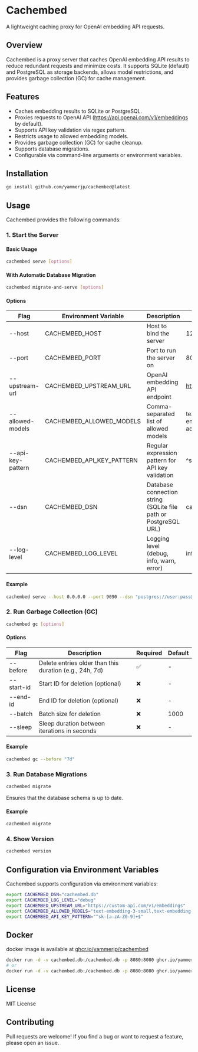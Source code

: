 # Cachembed

A lightweight caching proxy for OpenAI embedding API requests.

## Overview

Cachembed is a proxy server that caches OpenAI embedding API results to reduce redundant requests and minimize costs. It supports SQLite (default) and PostgreSQL as storage backends, allows model restrictions, and provides garbage collection (GC) for cache management.

## Features

- Caches embedding results to SQLite or PostgreSQL.
- Proxies requests to OpenAI API (https://api.openai.com/v1/embeddings by default).
- Supports API key validation via regex pattern.
- Restricts usage to allowed embedding models.
- Provides garbage collection (GC) for cache cleanup.
- Supports database migrations.
- Configurable via command-line arguments or environment variables.

## Installation

```bash
go install github.com/yammerjp/cachembed@latest
```

## Usage

Cachembed provides the following commands:

### 1. Start the Server

#### Basic Usage

```sh
cachembed serve [options]
```

#### With Automatic Database Migration

```sh
cachembed migrate-and-serve [options]
```

#### Options

| Flag | Environment Variable | Description | Default |
|------|----------------------|-------------|---------|
| --host | CACHEMBED_HOST | Host to bind the server | 127.0.0.1 |
| --port | CACHEMBED_PORT | Port to run the server on | 8080 |
| --upstream-url | CACHEMBED_UPSTREAM_URL | OpenAI embedding API endpoint | https://api.openai.com/v1/embeddings |
| --allowed-models | CACHEMBED_ALLOWED_MODELS | Comma-separated list of allowed models | text-embedding-3-small,text-embedding-3-large,text-embedding-ada-002 |
| --api-key-pattern | CACHEMBED_API_KEY_PATTERN | Regular expression pattern for API key validation | ^sk-[a-zA-Z0-9]+$ |
| --dsn | CACHEMBED_DSN | Database connection string (SQLite file path or PostgreSQL URL) | cachembed.db |
| --log-level | CACHEMBED_LOG_LEVEL | Logging level (debug, info, warn, error) | info |

#### Example

```bash
cachembed serve --host 0.0.0.0 --port 9090 --dsn "postgres://user:pass@localhost/cachedb"
```

### 2. Run Garbage Collection (GC)

```bash
cachembed gc [options]
```

#### Options

| Flag | Description | Required | Default |
|------|-------------|----------|---------|
| --before | Delete entries older than this duration (e.g., 24h, 7d) | ✅ | - |
| --start-id | Start ID for deletion (optional) | ❌ | - |
| --end-id | End ID for deletion (optional) | ❌ | - |
| --batch | Batch size for deletion | ❌ | 1000 |
| --sleep | Sleep duration between iterations in seconds | ❌ | - |

#### Example

```bash
cachembed gc --before "7d"
```

### 3. Run Database Migrations

```bash
cachembed migrate
```

Ensures that the database schema is up to date.

#### Example

```bash
cachembed migrate
```

### 4. Show Version

```bash
cachembed version
```

## Configuration via Environment Variables

Cachembed supports configuration via environment variables:

```bash
export CACHEMBED_DSN="cachembed.db"
export CACHEMBED_LOG_LEVEL="debug"
export CACHEMBED_UPSTREAM_URL="https://custom-api.com/v1/embeddings"
export CACHEMBED_ALLOWED_MODELS="text-embedding-3-small,text-embedding-3-large"
export CACHEMBED_API_KEY_PATTERN="^sk-[a-zA-Z0-9]+$"
```

## Docker

docker image is available at [ghcr.io/yammerjp/cachembed](https://github.com/orgs/yammerjp/packages/container/package/cachembed)

```bash
docker run -d -v cachembed.db:/cachembed.db -p 8080:8080 ghcr.io/yammerjp/cachembed:latest-amd64
# or
docker run -d -v cachembed.db:/cachembed.db -p 8080:8080 ghcr.io/yammerjp/cachembed:latest-arm64
```

## License

MIT License

## Contributing

Pull requests are welcome! If you find a bug or want to request a feature, please open an issue.
